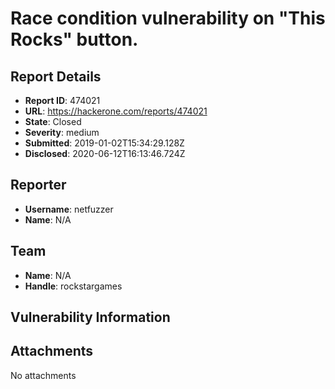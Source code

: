 # Race condition vulnerability on "This Rocks" button.

## Report Details
- **Report ID**: 474021
- **URL**: https://hackerone.com/reports/474021
- **State**: Closed
- **Severity**: medium
- **Submitted**: 2019-01-02T15:34:29.128Z
- **Disclosed**: 2020-06-12T16:13:46.724Z

## Reporter
- **Username**: netfuzzer
- **Name**: N/A

## Team
- **Name**: N/A
- **Handle**: rockstargames

## Vulnerability Information


## Attachments
No attachments
